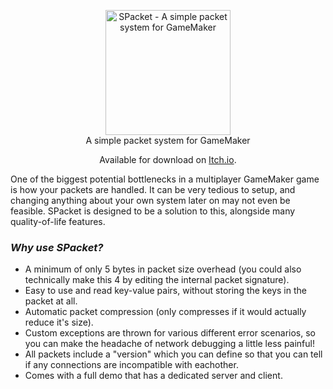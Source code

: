 
<p align="center">
<div align="center">
  <img src="https://imgur.com/80ujevJ.png" alt="SPacket - A simple packet system for GameMaker" _target="blank" height=200/>
  </div>
  <div align="center">
   A simple packet system for GameMaker
   <p>Available for download on <a href="https://stoozey.itch.io/spacket">Itch.io</a>.</p>
   </div>
</p>

One of the biggest potential bottlenecks in a multiplayer GameMaker game is how your packets are handled.
It can be very tedious to setup, and changing anything about your own system later on may not even be feasible. SPacket is designed to be a solution to this, alongside many quality-of-life features.

### ***Why use SPacket?***

   - A minimum of only 5 bytes in packet size overhead (you could also technically make this 4 by editing the internal packet signature).
   - Easy to use and read key-value pairs, without storing the keys in the packet at all.
   - Automatic packet compression (only compresses if it would actually reduce it's size).
   - Custom exceptions are thrown for various different error scenarios, so you can make the headache of network debugging a little less painful!
   - All packets include a "version" which you can define so that you can tell if any connections are incompatible with eachother.
   - Comes with a full demo that has a dedicated server and client.
